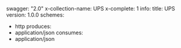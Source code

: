 swagger: "2.0"
x-collection-name: UPS
x-complete: 1
info:
  title: UPS
  version: 1.0.0
schemes:
- http
produces:
- application/json
consumes:
- application/json